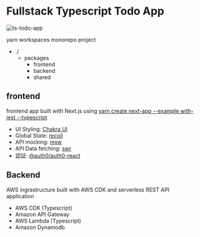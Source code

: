 # Fullstack Typescript Todo App

![ts-todo-app](https://user-images.githubusercontent.com/15320295/157460441-38575ffb-712e-4431-98d5-e561117fc945.gif)


yarn workspaces monorepo project

- ./
  - packages
    - frontend
    - backend
    - shared

## frontend

frontend app built with Next.js using [yarn create next-app --example with-jest --typescript](https://nextjs.org/docs/testing#jest-and-react-testing-library)

- UI Styling: [Chakra UI](https://chakra-ui.com/guides/getting-started/nextjs-guide)
- Global State: [recoil](https://recoiljs.org/docs/introduction/getting-started)
- API mocking: [msw](https://github.com/vercel/next.js/tree/canary/examples/with-msw)
- API Data fetching: [swr](https://swr.vercel.app/)
- 認証: [@auth0/auth0-react](https://github.com/auth0/auth0-react)

## Backend

AWS ingrastructure built with AWS CDK and serverless REST API application

- AWS CDK (Typescript)
- Amazon API Gateway
- AWS Lambda (Typescript)
- Amazon Dynamodb
